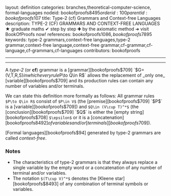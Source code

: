 layout: definition
categories: branches,theoretical-computer-science, formal-languages
nodeid: bookofproofs$8495
orderid: 100
parentid: bookofproofs$107
title: Type-2 (cf) Grammars and Context-free Languages
description: TYPE-2 (CF) GRAMMARS AND CONTEXT-FREE LANGUAGES ★ graduate maths ✔ step by step ✚ by the axiomatic method ➜ visit BookOfProofs now!
references: bookofproofs$1086,bookofproofs$7895
keywords: type-2 grammars,context-free languages,type-2 grammar,context-free language,context-free grammar,cf-grammar,cf-language,cf-grammars,cf-languages
contributors: bookofproofs

---


---

A *type-2* (or **cf**) grammar is a [grammar][bookofproofs$709] `$G=(V,T,R,S)$` in which every rule `$P\to Q\in R$` allows the replacement of _only one_ [variable][bookofproofs$709] and its production rules can contain any number of variables and/or terminals. 

We can state this definition more formally as follows: All grammar rules `$P\to Q\in R$` consist of `$P\in V$` (the [premise][bookofproofs$709] `$P$` is a [variable][bookofproofs$709]) and `$Q\in (V\cup T)^*$` (the [conclusion][bookofproofs$709] `$Q$` is either the [empty string][bookofproofs$708] `$\epsilon$` or it is a [concatenation][bookofproofs$8492] of variables and/or [terminals][bookofproofs$709]).


[Formal languages][bookofproofs$94] generated by type-2 grammars are called *context-free*.

### Notes

* The characteristics of type-2 grammars is that they always replace a single variable by the empty word or a concatenation of any number of terminal and/or variables.
* The notation `$(T\cup V)^*$` denotes the [Kleene star][bookofproofs$8493] of any combination of terminal symbols or variables.
